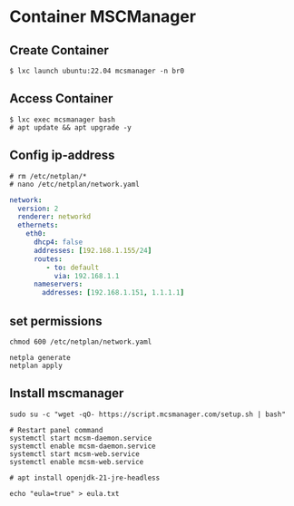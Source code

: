 # Container MSCManager
## Create Container
~~~
$ lxc launch ubuntu:22.04 mcsmanager -n br0
~~~
## Access Container
~~~
$ lxc exec mcsmanager bash
# apt update && apt upgrade -y
~~~
## Config ip-address
~~~
# rm /etc/netplan/*
# nano /etc/netplan/network.yaml
~~~
~~~yaml
network:
  version: 2
  renderer: networkd
  ethernets:
    eth0:
      dhcp4: false
      addresses: [192.168.1.155/24]
      routes:
         - to: default
           via: 192.168.1.1
      nameservers:
        addresses: [192.168.1.151, 1.1.1.1]
~~~ 
## set permissions
~~~
chmod 600 /etc/netplan/network.yaml

netpla generate
netplan apply 
~~~
## Install mscmanager
~~~
sudo su -c "wget -qO- https://script.mcsmanager.com/setup.sh | bash"

# Restart panel command  
systemctl start mcsm-daemon.service
systemctl enable mcsm-daemon.service
systemctl start mcsm-web.service
systemctl enable mcsm-web.service

# apt install openjdk-21-jre-headless

echo "eula=true" > eula.txt
~~~
<!--stackedit_data:
eyJoaXN0b3J5IjpbOTQwMzQwMTI3LDMzNTk0MzcyNiwtNjMzND
kyOTc4LC0xOTg5NzYyOTk4LDIwMjQ1MjgzMjEsLTIwMjg5OTgy
NTVdfQ==
-->
